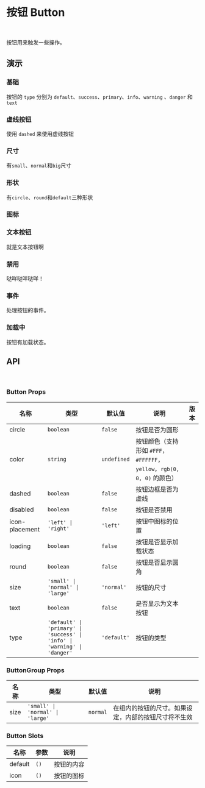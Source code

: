 <script setup lang="ts">
import BaseDemo from './baseDemo.vue'
import SizeDemo from './sizeDemo.vue'
import DashedDemo from './dashedDemo.vue'
import ShapeDemo from './shapeDemo.vue'
import IconDemo from './iconDemo.vue'
import TextDemo from './textDemo.vue'
import DisabledDemo from './disabledDemo.vue'
import ClickDemo from './clickDemo.vue'
import LoadingDemo from './loadingDemo.vue'
</script>

# 按钮 Button   
<br>

按钮用来触发一些操作。

## 演示

### 基础

按钮的 `type` 分别为 `default`、`success`、`primary`、`info`、`warning` 、`danger` 和 `text`

<show-box comp-name="button" demo-name="baseDemo">
  <BaseDemo/>
</show-box>


### 虚线按钮

使用 `dashed` 来使用虚线按钮

<show-box comp-name="button" demo-name="dashedDemo">
  <DashedDemo/>
</show-box>

### 尺寸

有`small`、`normal`和`big`尺寸

<show-box comp-name="button" demo-name="sizeDemo">
  <SizeDemo/>
</show-box>

### 形状

有`circle`、`round`和`default`三种形状

<show-box comp-name="button" demo-name="shapeDemo">
  <ShapeDemo/>
</show-box>

### 图标

<show-box comp-name="button" demo-name="iconDemo">
  <IconDemo/>
</show-box>

### 文本按钮

就是文本按钮啊

<show-box comp-name="button" demo-name="textDemo">
  <TextDemo/>
</show-box>

### 禁用

哒咩哒咩哒咩！

<show-box comp-name="button" demo-name="disabledDemo">
  <DisabledDemo/>
</show-box>

### 事件

处理按钮的事件。

<show-box comp-name="button" demo-name="clickDemo">
  <ClickDemo/>
</show-box>

### 加载中

按钮有加载状态。

<show-box comp-name="button" demo-name="loadingDemo">
  <LoadingDemo/>
</show-box>

## API
<br>

### Button Props

<div class='c-table'>

| 名称 | 类型 | 默认值 | 说明 | 版本 |
| --- | --- | --- | --- | --- |
| circle | `boolean` | `false` | 按钮是否为圆形 |  |
| color | `string` | `undefined` | 按钮颜色（支持形如 `#FFF`， `#FFFFFF`， `yellow`，`rgb(0, 0, 0)` 的颜色） |  |
| dashed | `boolean` | `false` | 按钮边框是否为虚线 |  |
| disabled | `boolean` | `false` | 按钮是否禁用 |  |
| icon-placement | `'left' \| 'right'` | `'left'` | 按钮中图标的位置 |  |
| loading | `boolean` | `false` | 按钮是否显示加载状态 |  |
| round | `boolean` | `false` | 按钮是否显示圆角 |  |
| size | `'small' \| 'normal' \| 'large'` | `'normal'` | 按钮的尺寸 |  |
| text | `boolean` | `false` | 是否显示为文本按钮 |  |
| type | `'default' \| 'primary' \| 'success' \| 'info' \| 'warning' \| 'danger'` | `'default'` | 按钮的类型 |  |

</div>

### ButtonGroup Props

<div class="c-table">

| 名称 | 类型 | 默认值 | 说明 |
| --- | --- | --- | --- |
| size | `'small' \| 'normal' \| 'large'` | `normal` | 在组内的按钮的尺寸。如果设定，内部的按钮尺寸将不生效 |

</div>

### Button Slots

<div class="c-table">

| 名称    | 参数 | 说明       |
| ------- | ---- | ---------- |
| default | `()` | 按钮的内容 |
| icon    | `()` | 按钮的图标 |

</div>
